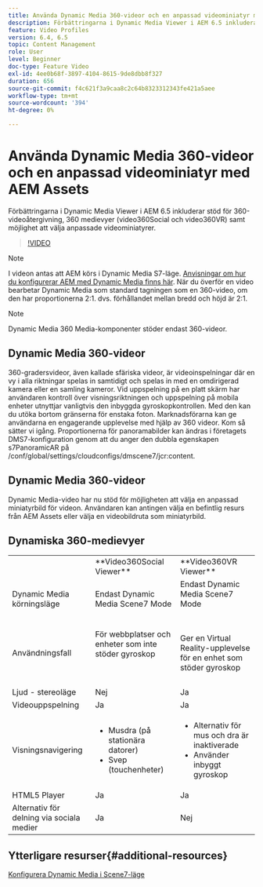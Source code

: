 ```yaml
---
title: Använda Dynamic Media 360-videor och en anpassad videominiatyr med AEM Assets
description: Förbättringarna i Dynamic Media Viewer i AEM 6.5 inkluderar stöd för 360-videoåtergivning, 360 medievyer (video360Social och video360VR) samt möjlighet att välja anpassade videominiatyrer.
feature: Video Profiles
version: 6.4, 6.5
topic: Content Management
role: User
level: Beginner
doc-type: Feature Video
exl-id: 4ee0b68f-3897-4104-8615-9de8dbb8f327
duration: 656
source-git-commit: f4c621f3a9caa8c2c64b8323312343fe421a5aee
workflow-type: tm+mt
source-wordcount: '394'
ht-degree: 0%

---
```


# Använda Dynamic Media 360-videor och en anpassad videominiatyr med AEM Assets

Förbättringarna i Dynamic Media Viewer i AEM 6.5 inkluderar stöd för 360-videoåtergivning, 360 medievyer (video360Social och video360VR) samt möjlighet att välja anpassade videominiatyrer.

>[!VIDEO](https://video.tv.adobe.com/v/26391?quality=12&learn=on)

>[!NOTE]
>
>I videon antas att AEM körs i Dynamic Media S7-läge.  [Anvisningar om hur du konfigurerar AEM med Dynamic Media finns här](https://helpx.adobe.com/experience-manager/6-3/assets/using/config-dynamic-fp-14410.html). När du överför en video bearbetar Dynamic Media som standard tagningen som en 360-video, om den har proportionerna 2:1. dvs. förhållandet mellan bredd och höjd är 2:1.

>[!NOTE]
>
>Dynamic Media 360 Media-komponenter stöder endast 360-videor.

## Dynamic Media 360-videor

360-gradersvideor, även kallade sfäriska videor, är videoinspelningar där en vy i alla riktningar spelas in samtidigt och spelas in med en omdirigerad kamera eller en samling kameror. Vid uppspelning på en platt skärm har användaren kontroll över visningsriktningen och uppspelning på mobila enheter utnyttjar vanligtvis den inbyggda gyroskopkontrollen.  Med den kan du utöka bortom gränserna för enstaka foton. Marknadsförarna kan ge användarna en engagerande upplevelse med hjälp av 360 videor.  Kom så sätter vi igång. Proportionerna för panoramabilder kan ändras i företagets DMS7-konfiguration genom att du anger den dubbla egenskapen s7PanoramicAR på /conf/global/settings/cloudconfigs/dmscene7/jcr:content.

## Dynamic Media 360-videor

Dynamic Media-video har nu stöd för möjligheten att välja en anpassad miniatyrbild för videon. Användaren kan antingen välja en befintlig resurs från AEM Assets eller välja en videobildruta som miniatyrbild.

## Dynamiska 360-medievyer

<table> 
 <tbody>
   <tr>
      <td> </td>
      <td>**Video360Social Viewer**</td>
      <td>**Video360VR Viewer**</td>
   </tr>
   <tr>
      <td>Dynamic Media körningsläge</td>
      <td>Endast Dynamic Media Scene7 Mode</td>
      <td>Endast Dynamic Media Scene7 Mode<br>
         <br>
      </td>
   </tr>
   <tr>
      <td>Användningsfall</td>
      <td>
         <p>För webbplatser och enheter som inte stöder gyroskop</p>
         <p> </p>
      </td>
      <td>
         <p>Ger en Virtual Reality-upplevelse för en enhet som stöder gyroskop </p>
      </td>
   </tr>
   <tr>
      <td>Ljud - stereoläge</td>
      <td>Nej</td>
      <td>Ja</td>
   </tr>
   <tr>
      <td>Videouppspelning</td>
      <td>Ja</td>
      <td>Ja</td>
   </tr>
   <tr>
      <td>Visningsnavigering</td>
      <td>
         <ul>
            <li>Musdra (på stationära datorer)</li>
            <li>Svep (touchenheter)</li>
         </ul>
      </td>
      <td>
         <ul>
            <li>Alternativ för mus och dra är inaktiverade</li>
            <li>Använder inbyggt gyroskop</li>
         </ul>
      </td>
   </tr>
   <tr>
      <td>HTML5 Player</td>
      <td>Ja</td>
      <td>Ja</td>
   </tr>
   <tr>
      <td>Alternativ för delning via sociala medier</td>
      <td>Ja</td>
      <td>Nej</td>
   </tr>
</tbody>
</table>

## Ytterligare resurser{#additional-resources}

[Konfigurera Dynamic Media i Scene7-läge](https://helpx.adobe.com/experience-manager/6-5/assets/using/config-dms7.html)
